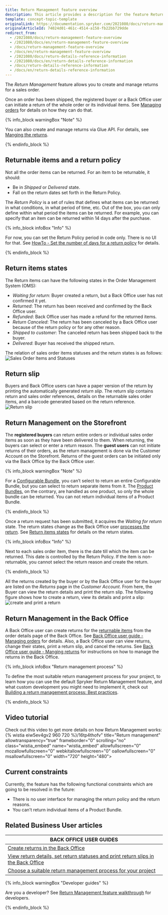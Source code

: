 ```yaml
---
title: Return Management feature overview
description: This article provides a description for the feature Return Management in the Spryker Commerce OS.
template: concept-topic-template
originalLink: https://documentation.spryker.com/2021080/docs/return-management-feature-overview
originalArticleId: 74024d01-461c-4514-a158-fb22bb729dde
redirect_from:
  - /2021080/docs/return-management-feature-overview
  - /2021080/docs/en/return-management-feature-overview
  - /docs/return-management-feature-overview
  - /docs/en/return-management-feature-overview
  - /2021080/docs/return-details-reference-information
  - /2021080/docs/en/return-details-reference-information
  - /docs/return-details-reference-information
  - /docs/en/return-details-reference-information
---
```


The *Return Management* feature allows you to create and manage returns for a sales order.

Once an order has been shipped, the registered buyer or a Back Office user can initiate a return of the whole order or its individual items. See [Managing orders](/docs/scos/user/back-office-user-guides/{{page.version}}/sales/orders/managing-orders.html) for details on how they can do that.

{% info_block warningBox "Note" %}

You can also create and manage returns via Glue API. For details, see [Manging the returns](/docs/scos/dev/glue-api-guides/{{page.version}}/managing-returns/managing-the-returns.html).

{% endinfo_block %}

## Returnable items and a return policy

Not all the order items can be returned. For an item to be returnable, it should:

* Be in *Shipped* or *Delivered* state.
* Fall on the return dates set forth in the Return Policy.

The *Return Policy* is a set of rules that defines what items can be returned: in what conditions, in what period of time, etc. Out of the box, you can only define within what period the items can be returned. For example, you can specify that an item can be returned within 14 days after the purchase.

{% info_block infoBox "Info" %}

For now, you can set the Return Policy period in code only. There is no UI for that. See [HowTo - Set the number of days for a return policy](/docs/scos/dev/tutorials-and-howtos/howtos/feature-howtos/howto-set-number-of-days-for-a-return-policy.html) for details.

{% endinfo_block %}

## Return items states

The Return items can have the following states in the Order Management System (OMS):

* *Waiting for return*: Buyer created a return, but a Back Office user has not confirmed it yet.
* *Returned*: The return has been received and confirmed by the Back Office user.
* *Refunded*: Back Office user has made a refund for the returned items.
* *Return Canceled*: The return has been canceled by a Back Office user because of the return policy or for any other reason.
* *Shipped to customer*: The canceled return has been shipped back to the buyer.
* *Delivered*: Buyer has received the shipped return.
<!---
{% info_block infoBox "Return states on the Storefront" %}

The above states are the default ones in the OMS. You can display them as they are on the Storefront as well, or name the states differently for the Storefront users. For details on how to give custom names to the return states on the Storefront, see *Display Custom Names for Order Item States on the Storefront*.

{% endinfo_block %}
-->
The relation of sales order items statuses and the return states is as follows:
![Sales Order Items and Statuses](https://confluence-connect.gliffy.net/embed/image/cebbb529-19b7-4623-bd6d-ef2b30fe97a9.png?utm_medium=live&utm_source=custom)

## Return slip

Buyers and Back Office users can have a paper version of the return by printing the automatically generated *return slip*. The return slip contains return and sales order references, details on the returnable sales order items, and a barcode generated based on the return reference.
![Return slip](https://spryker.s3.eu-central-1.amazonaws.com/docs/Features/Order+Management/Return+Management/Return+Management+Feature+Overview/print-return-slip.png)

## Return Management on the Storefront

The **registered buyers** can return entire orders or individual sales order items as soon as they have been delivered to them. When returning, the buyers can select or enter a return reason.
The **guest users** can not initiate returns of their orders, as the return management is done via the Customer Account on the Storefront. Returns of the guest orders can be initiated only via the Back Office by the Back Office user.

{% info_block warningBox "Note" %}

For a [Configurable Bundle](/docs/scos/user/features/{{page.version}}/configurable-bundle-feature-overview.html), you can’t select to return an entire Configurable Bundle, but you can select to return separate items from it.
The [Product Bundles](/docs/scos/user/features/{{page.version}}/product-bundles-feature-overview.html), on the contrary, are handled as one product, so only the whole bundle can be returned. You can not return individual items of a Product Bundle.

{% endinfo_block %}

Once a return request has been submitted, it acquires the *Waiting for return* state. The return states change as the Back Office user [processes the return](/docs/scos/user/back-office-user-guides/{{page.version}}/sales/orders/managing-orders.html#creating-returns). See [Return items states](/docs/scos/user/back-office-user-guides/{{page.version}}/sales/returns/managing-returns.html) for details on the return states.

{% info_block infoBox "Info" %}

Next to each sales order item, there is the date till which the item can be returned. This date is controlled by the Return Policy. If the item is non-returnable, you cannot select the return reason and create the return.

{% endinfo_block %}

All the returns created by the buyer or by the Back Office user for the buyer are listed on the *Returns* page in the *Customer Account*. From here, the Buyer can view the return details and print the return slip.
The following figure shows how to create a return, view its details and print a slip:
![create and print a return](https://spryker.s3.eu-central-1.amazonaws.com/docs/Features/Order+Management/Return+Management/Return+Management+Feature+Overview/create-and-print-a-return.gif)

## Return Management in the Back Office

A Back Office user can create returns for the [returnable items](#returnable-items-and-a-return-policy) from the order details page of the Back Office. See [Back Office user guide - Managing orders](/docs/scos/user/back-office-user-guides/{{page.version}}/sales/orders/managing-orders.html) for details. Also, a Back Office user can view returns, change their states, print a return slip, and cancel the returns.  See [Back Office user guide - Manging returns](/docs/scos/user/back-office-user-guides/{{page.version}}/sales/returns/managing-returns.html)  for instructions on how to manage the returns in the Back Office.

{% info_block infoBox "Return management process" %}

To define the most suitable return management process for your project, to learn how you can use the default Spryker Return Management feature, and what custom development you might need to implement it, check out [Building a return management process: Best practices](/docs/scos/user/features/{{page.version}}/return-management-feature-overview/building-a-return-management-process-best-practices.html).

{% endinfo_block %}


## Video tutorial

Check out this video to get more details on how Return Management works:
{% wistia eiw5ev4gv2 960 720 %}/16tp4thofv" title="Return management" allowtransparency="true" frameborder="0" scrolling="no" class="wistia_embed" name="wistia_embed" allowfullscreen="0" mozallowfullscreen="0" webkitallowfullscreen="0" oallowfullscreen="0" msallowfullscreen="0" width="720" height="480"></iframe>

## Current constraints

Currently, the feature has the following functional constraints which are going to be resolved in the future:

* There is no user interface for managing the return policy and the return reasons.
* You can’t return individual items of a Product Bundle.

## Related Business User articles

|BACK OFFICE USER GUIDES|
|---|
| [Create returns in the Back Office](/docs/scos/user/back-office-user-guides/{{page.version}}/sales/orders/managing-orders.html#creating-returns)  |
| [View return details, set return statuses and print return slips in the Back Office](/docs/scos/user/back-office-user-guides/{{page.version}}/sales/returns/managing-returns.html)  |
| [Choose a suitable return management process for your project](/docs/scos/user/features/{{page.version}}/return-management-feature-overview/building-a-return-management-process-best-practices.html)  |

{% info_block warningBox "Developer guides" %}

Are you a developer? See [Return Management feature walkthrough](/docs/scos/dev/feature-walkthroughs/{{page.version}}/return-management-feature-walkthrough.html) for developers.

{% endinfo_block %}
